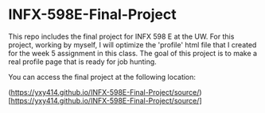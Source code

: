 # INFX-598E-Final-Project
This repo includes the final project for INFX 598 E at the UW.
For this project, working by myself, I will optimize the 'profile' html file that I created for the week 5 assignment in this class.
The goal of this project is to make a real profile page that is ready for job hunting. 


You can access the final project at the following location:

(https://yxy414.github.io/INFX-598E-Final-Project/source/)[https://yxy414.github.io/INFX-598E-Final-Project/source/]